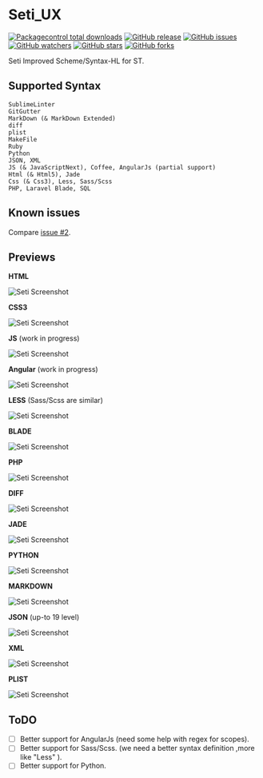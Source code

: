 # Seti_UX

[![Packagecontrol total downloads](https://img.shields.io/packagecontrol/dt/Seti_UX.svg?style=flat-square)](https://packagecontrol.io/packages/Seti_UX/)
[![GitHub release](https://img.shields.io/github/release/ctf0/Seti_UX.svg?style=flat-square&label=latest%20release)](https://github.com/ctf0/Seti_UX/releases/latest/)
[![GitHub issues](https://img.shields.io/github/issues/ctf0/Seti_UX.svg?style=flat-square)](https://github.com/ctf0/Seti_UX/issues?utf8=✓&q=is%3Aissue+is%3Aopen)
[![GitHub watchers](https://img.shields.io/github/watchers/ctf0/Seti_UX.svg?style=flat-square)](https://github.com/ctf0/Seti_UX/watchers/)
[![GitHub stars](https://img.shields.io/github/stars/ctf0/Seti_UX.svg?style=flat-square)](https://github.com/ctf0/Seti_UX/stargazers/)
[![GitHub forks](https://img.shields.io/github/forks/ctf0/Seti_UX.svg?style=flat-square)](https://github.com/ctf0/Seti_UX/network/)

Seti Improved Scheme/Syntax-HL for ST.

## Supported Syntax

```text
SublimeLinter
GitGutter
MarkDown (& MarkDown Extended)
diff
plist
MakeFile
Ruby
Python
JSON, XML
JS (& JavaScriptNext), Coffee, AngularJs (partial support)
Html (& Html5), Jade
Css (& Css3), Less, Sass/Scss
PHP, Laravel Blade, SQL
```

## Known issues

Compare [issue #2](https://github.com/ctf0/Seti_UX/issues/2).

## Previews

**HTML**

![Seti Screenshot](./ss/html.png)

**CSS3**

![Seti Screenshot](./ss/css.png)

**JS** (work in progress)

![Seti Screenshot](./ss/js.png)

**Angular** (work in progress)

![Seti Screenshot](./ss/angular.png)

**LESS** (Sass/Scss are similar)

![Seti Screenshot](./ss/less.png)

**BLADE**

![Seti Screenshot](./ss/blade.png)

**PHP**

![Seti Screenshot](./ss/php.png)

**DIFF**

![Seti Screenshot](./ss/diff.png)

**JADE**

![Seti Screenshot](./ss/jade.png)

**PYTHON**

![Seti Screenshot](./ss/python.png)

**MARKDOWN**

![Seti Screenshot](./ss/md.png)

**JSON** (up-to 19 level)

![Seti Screenshot](./ss/json.png)

**XML**

![Seti Screenshot](./ss/xml.png)

**PLIST**

![Seti Screenshot](./ss/plist.png)


## ToDO

* [ ] Better support for AngularJs (need some help with regex for scopes).
* [ ] Better support for Sass/Scss. (we need a better syntax definition ,more like "Less" ).
* [ ] Better support for Python.
